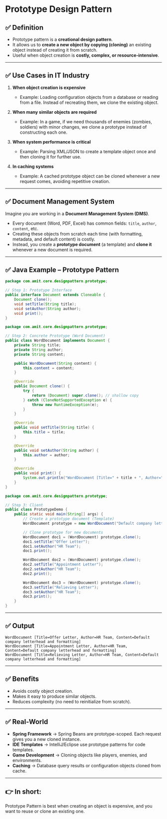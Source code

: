 # **Prototype Design Pattern**

## ✅ **Definition**

* Prototype pattern is a **creational design pattern**.
* It allows us to **create a new object by copying (cloning)** an existing object instead of creating it from scratch.
* Useful when object creation is **costly, complex, or resource-intensive**.

---

## ✅ **Use Cases in IT Industry**

1. **When object creation is expensive**

   * Example: Loading configuration objects from a database or reading from a file. Instead of recreating them, we clone the existing object.

2. **When many similar objects are required**

   * Example: In a game, if we need thousands of enemies (zombies, soldiers) with minor changes, we clone a prototype instead of constructing each one.

3. **When system performance is critical**

   * Example: Parsing XML/JSON to create a template object once and then cloning it for further use.

4. **In caching systems**

   * Example: A cached prototype object can be cloned whenever a new request comes, avoiding repetitive creation.

---

## ✅ **Document Management System**

Imagine you are working in a **Document Management System (DMS)**.

* Every document (Word, PDF, Excel) has common fields: `title`, `author`, `content`, etc.
* Creating these objects from scratch each time (with formatting, metadata, and default content) is costly.
* Instead, you create a **prototype document** (a template) and **clone it** whenever a new document is required.

---

## ✅ **Java Example – Prototype Pattern**

```java
package com.amit.core.designpattern.prototype;

// Step 1: Prototype Interface
public interface Document extends Cloneable {
    Document clone();
    void setTitle(String title);
    void setAuthor(String author);
    void print();
}
```

```java
package com.amit.core.designpattern.prototype;

// Step 2: Concrete Prototype (Word Document)
public class WordDocument implements Document {
    private String title;
    private String author;
    private String content;

    public WordDocument(String content) {
        this.content = content;
    }

    @Override
    public Document clone() {
        try {
            return (Document) super.clone(); // shallow copy
        } catch (CloneNotSupportedException e) {
            throw new RuntimeException(e);
        }
    }

    @Override
    public void setTitle(String title) {
        this.title = title;
    }

    @Override
    public void setAuthor(String author) {
        this.author = author;
    }

    @Override
    public void print() {
        System.out.println("WordDocument [Title=" + title + ", Author=" + author + ", Content=" + content + "]");
    }
}
```

```java
package com.amit.core.designpattern.prototype;

// Step 3: Client
public class PrototypeDemo {
    public static void main(String[] args) {
        // Create a prototype document (Template)
        WordDocument prototype = new WordDocument("Default company letterhead and formatting");

        // Clone prototype for new documents
        WordDocument doc1 = (WordDocument) prototype.clone();
        doc1.setTitle("Offer Letter");
        doc1.setAuthor("HR Team");
        doc1.print();

        WordDocument doc2 = (WordDocument) prototype.clone();
        doc2.setTitle("Appointment Letter");
        doc2.setAuthor("HR Team");
        doc2.print();

        WordDocument doc3 = (WordDocument) prototype.clone();
        doc3.setTitle("Relieving Letter");
        doc3.setAuthor("HR Team");
        doc3.print();
    }
}
```

---

## ✅ **Output**

```
WordDocument [Title=Offer Letter, Author=HR Team, Content=Default company letterhead and formatting]
WordDocument [Title=Appointment Letter, Author=HR Team, Content=Default company letterhead and formatting]
WordDocument [Title=Relieving Letter, Author=HR Team, Content=Default company letterhead and formatting]
```

---

## ✅ **Benefits**

* Avoids costly object creation.
* Makes it easy to produce similar objects.
* Reduces complexity (no need to reinitialize from scratch).

---

## ✅ **Real-World**

* **Spring Framework** → Spring Beans are prototype-scoped. Each request gives you a new cloned instance.
* **IDE Templates** → IntelliJ/Eclipse use prototype patterns for code templates.
* **Game Development** → Cloning objects like players, enemies, and environments.
* **Caching** → Database query results or configuration objects cloned from cache.

---
## **👉 In short:**
Prototype Pattern is best when creating an object is expensive, and you want to reuse or clone an existing one.